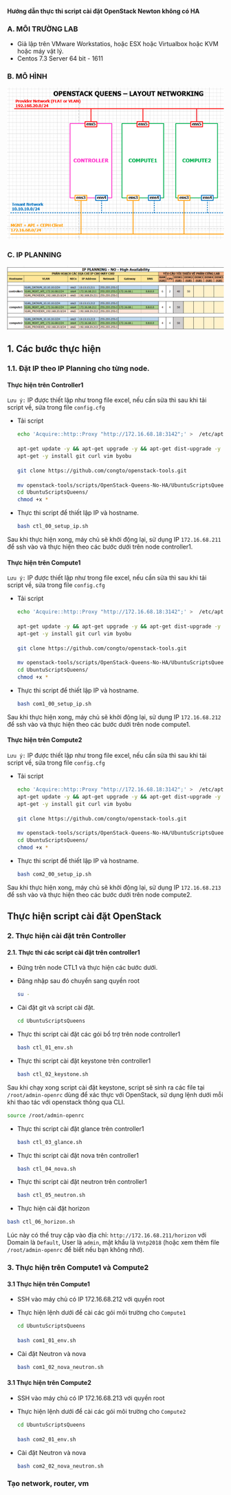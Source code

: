 #### Hướng dẫn thực thi script cài đặt OpenStack Newton không có HA

### A. MÔI TRƯỜNG LAB
- Giả lập trên VMware Workstatios, hoặc ESX hoặc Virtualbox hoặc KVM hoặc máy vật lý.
- Centos 7.3 Server 64 bit - 1611

### B. MÔ HÌNH

![noha_openstack_topology.png](/images/openstack-queen-topo.png)

### C. IP PLANNING

![noha_ip_planning.png](/images/IP_Planning_queens.png)



## 1. Các bước thực hiện

### 1.1. Đặt IP theo IP Planning cho từng node.
#### Thực hiện trên Controller1
`Lưu ý:` IP được thiết lập như trong file excel, nếu cần sửa thì sau khi tải script về, sửa trong file `config.cfg`
- Tải script 
	```sh
  echo 'Acquire::http::Proxy "http://172.16.68.18:3142";' >  /etc/apt/apt.conf

  apt-get update -y && apt-get upgrade -y && apt-get dist-upgrade -y
  apt-get -y install git curl vim byobu
  
  git clone https://github.com/congto/openstack-tools.git
  
  mv openstack-tools/scripts/OpenStack-Queens-No-HA/UbuntuScriptsQueens/ .
  cd UbuntuScriptsQueens/
	chmod +x *
  ```
  
- Thực thi script để thiết lập IP và hostname.

  ```sh
  bash ctl_00_setup_ip.sh
  ```
  
Sau khi thực hiện xong, máy chủ sẽ khởi động lại, sử dụng IP `172.16.68.211` để ssh vào và thực hiện theo các bước dưới trên node controller1.

  
#### Thực hiện trên Compute1
`Lưu ý:` IP được thiết lập như trong file excel, nếu cần sửa thì sau khi tải script về, sửa trong file `config.cfg`

- Tải script 
	```sh
  echo 'Acquire::http::Proxy "http://172.16.68.18:3142";' >  /etc/apt/apt.conf
  
  apt-get update -y && apt-get upgrade -y && apt-get dist-upgrade -y
  apt-get -y install git curl vim byobu
  
  git clone https://github.com/congto/openstack-tools.git
  
  mv openstack-tools/scripts/OpenStack-Queens-No-HA/UbuntuScriptsQueens/ .
  cd UbuntuScriptsQueens/
	chmod +x *
  ```
  
- Thực thi script để thiết lập IP và hostname.

  ```sh
  bash com1_00_setup_ip.sh
  ```
  
Sau khi thực hiện xong, máy chủ sẽ khởi động lại, sử dụng IP `172.16.68.212` để ssh vào và thực hiện theo các bước dưới trên node compute1.
  
#### Thực hiện trên Compute2
`Lưu ý:` IP được thiết lập như trong file excel, nếu cần sửa thì sau khi tải script về, sửa trong file `config.cfg`
- Tải script 
	```sh
  echo 'Acquire::http::Proxy "http://172.16.68.18:3142";' >  /etc/apt/apt.conf
  apt-get update -y && apt-get upgrade -y && apt-get dist-upgrade -y
  apt-get -y install git curl vim byobu
  
  git clone https://github.com/congto/openstack-tools.git
  
  mv openstack-tools/scripts/OpenStack-Queens-No-HA/UbuntuScriptsQueens/ .
  cd UbuntuScriptsQueens/
	chmod +x *
  ```
  
- Thực thi script để thiết lập IP và hostname.

  ```sh
  bash com2_00_setup_ip.sh
  ```
  
Sau khi thực hiện xong, máy chủ sẽ khởi động lại, sử dụng IP `172.16.68.213` để ssh vào và thực hiện theo các bước dưới trên node compute2.
	
## Thực hiện script cài đặt OpenStack
### 2. Thực hiện cài đặt trên Controller
#### 2.1. Thực thi các script cài đặt trên controller1

- Đứng trên node CTL1 và thực hiện các bước dưới.
- Đăng nhập sau đó chuyển sang quyền root
	```sh
	su -
	```
	
- Cài đặt git và script cài đặt.
	```sh
  cd UbuntuScriptsQueens
	```

- Thực thi script cài đặt các gói bổ trợ trên node controller1

  ```sh
  bash ctl_01_env.sh
  ```

- Thực thi script cài đặt keystone trên controller1

  ```sh
  bash ctl_02_keystone.sh
  ```

Sau khi chạy xong script cài đặt keystone, script sẽ sinh ra các file tại `/root/admin-openrc` dùng để xác thực với OpenStack, sử dụng lệnh dưới mỗi khi thao tác với openstack thông qua CLI.

  ```sh
  source /root/admin-openrc
  ```
  
- Thực thi script cài đặt glance trên controller1

  ```sh
  bash ctl_03_glance.sh
  ```
  
- Thực thi script cài đặt nova trên controller1

  ```sh
  bash ctl_04_nova.sh
  ```


- Thực thi script cài đặt neutron trên controller1

  ```sh
  bash ctl_05_neutron.sh
  ```

  
- Thực hiện cài đặt horizon

```sh
bash ctl_06_horizon.sh
```

Lúc này có thể truy cập vào địa chỉ: `http://172.16.68.211/horizon` với Domain là `Default`, User là `admin`, mật khẩu là `Vntp2018` (hoặc xem thêm file `/root/admin-openrc` để biết nếu bạn không nhớ). 

### 3. Thực hiện trên Compute1 và Compute2
#### 3.1 Thực hiện trên Compute1

- SSH vào máy chủ có IP 172.16.68.212 với quyền root 
- Thực hiện lệnh dưới để cài các gói môi trường cho `Compute1`

  ```sh
  cd UbuntuScriptsQueens

  bash com1_01_env.sh
  ```

- Cài đặt Neutron và nova 

  ```sh
  bash com1_02_nova_neutron.sh
  ```

#### 3.1 Thực hiện trên Compute2

- SSH vào máy chủ có IP 172.16.68.213 với quyền root 
- Thực hiện lệnh dưới để cài các gói môi trường cho `Compute2`

  ```sh
  cd UbuntuScriptsQueens

  bash com2_01_env.sh
  ```

- Cài đặt Neutron và nova 

  ```sh
  bash com2_02_nova_neutron.sh
  ```


### Tạo network, router, vm